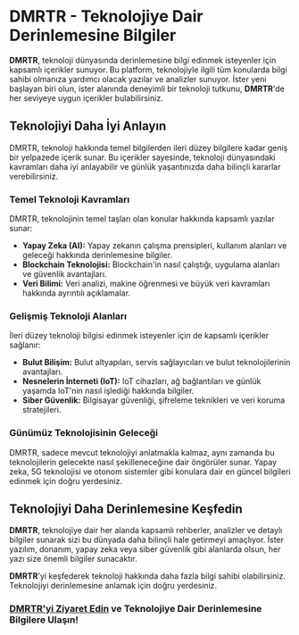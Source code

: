 # DMRTR - Teknolojiye Dair Derinlemesine Bilgiler

**DMRTR**, teknoloji dünyasında derinlemesine bilgi edinmek isteyenler için kapsamlı içerikler sunuyor. Bu platform, teknolojiyle ilgili tüm konularda bilgi sahibi olmanıza yardımcı olacak yazılar ve analizler sunuyor. İster yeni başlayan biri olun, ister alanında deneyimli bir teknoloji tutkunu, **DMRTR**'de her seviyeye uygun içerikler bulabilirsiniz.

## Teknolojiyi Daha İyi Anlayın

DMRTR, teknoloji hakkında temel bilgilerden ileri düzey bilgilere kadar geniş bir yelpazede içerik sunar. Bu içerikler sayesinde, teknoloji dünyasındaki kavramları daha iyi anlayabilir ve günlük yaşantınızda daha bilinçli kararlar verebilirsiniz.

### Temel Teknoloji Kavramları

DMRTR, teknolojinin temel taşları olan konular hakkında kapsamlı yazılar sunar:

- **Yapay Zeka (AI):** Yapay zekanın çalışma prensipleri, kullanım alanları ve geleceği hakkında derinlemesine bilgiler.
- **Blockchain Teknolojisi:** Blockchain'in nasıl çalıştığı, uygulama alanları ve güvenlik avantajları.
- **Veri Bilimi:** Veri analizi, makine öğrenmesi ve büyük veri kavramları hakkında ayrıntılı açıklamalar.

### Gelişmiş Teknoloji Alanları

İleri düzey teknoloji bilgisi edinmek isteyenler için de kapsamlı içerikler sağlanır:

- **Bulut Bilişim:** Bulut altyapıları, servis sağlayıcıları ve bulut teknolojilerinin avantajları.
- **Nesnelerin İnterneti (IoT):** IoT cihazları, ağ bağlantıları ve günlük yaşamda IoT'nin nasıl işlediği hakkında bilgiler.
- **Siber Güvenlik:** Bilgisayar güvenliği, şifreleme teknikleri ve veri koruma stratejileri.

### Günümüz Teknolojisinin Geleceği

DMRTR, sadece mevcut teknolojiyi anlatmakla kalmaz, aynı zamanda bu teknolojilerin gelecekte nasıl şekilleneceğine dair öngörüler sunar. Yapay zeka, 5G teknolojisi ve otonom sistemler gibi konulara dair en güncel bilgileri edinmek için doğru yerdesiniz.

## Teknolojiyi Daha Derinlemesine Keşfedin

**DMRTR**, teknolojiye dair her alanda kapsamlı rehberler, analizler ve detaylı bilgiler sunarak sizi bu dünyada daha bilinçli hale getirmeyi amaçlıyor. İster yazılım, donanım, yapay zeka veya siber güvenlik gibi alanlarda olsun, her yazı size önemli bilgiler sunacaktır.

**DMRTR**'yi keşfederek teknoloji hakkında daha fazla bilgi sahibi olabilirsiniz. Teknolojiyi derinlemesine anlamak için doğru yerdesiniz.

### [DMRTR'yi Ziyaret Edin](https://dmrtr00.github.io/) ve Teknolojiye Dair Derinlemesine Bilgilere Ulaşın!
